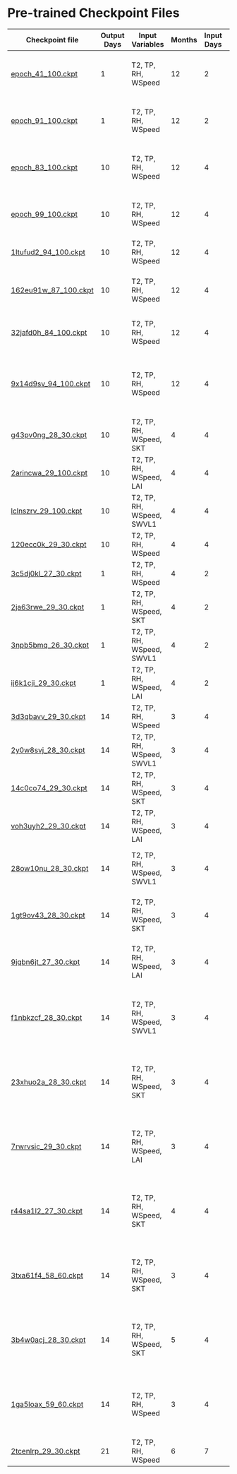 # Pre-trained Checkpoint Files

| Checkpoint file                                                                           | Output Days | Input Variables           | Months | Input Days | Output Variable | Preprocessing                                                                     | Epochs | Accuracy                                                                            |
|-------------------------------------------------------------------------------------------|-------------|---------------------------|--------|------------|-----------------|-----------------------------------------------------------------------------------|--------|-------------------------------------------------------------------------------------|
| [epoch_41_100.ckpt](src/model/checkpoints/pre_trained/2_1/epoch_41_100.ckpt)        | 1           | T2, TP, RH, WSpeed        | 12     | 2          | FWI-Reanalysis  | - FWI between [0,1] rounded off<br>- Box-cox transformation                       | 100    |   |
| [epoch_91_100.ckpt](src/model/checkpoints/pre_trained/2_1/epoch_91_100.ckpt)        | 1           | T2, TP, RH, WSpeed        | 12     | 2          | FWI-Reanalysis  | - Undersampling for FWI < 10<br>- Box-cox transformation                          | 100    |   |
| [epoch_83_100.ckpt](src/model/checkpoints/pre_trained/4_10/epoch_83_100.ckpt)       | 10          | T2, TP, RH, WSpeed        | 12     | 4          | FWI-Reanalysis  | - Undersampling for FWI < 10<br>- Box-cox transformation                          | 100    |   |
| [epoch_99_100.ckpt](src/model/checkpoints/pre_trained/4_10/epoch_99_100.ckpt)       | 10          | T2, TP, RH, WSpeed        | 12     | 4          | FWI-Reanalysis  | - FWI between [0,1] rounded off<br>- Box-cox transformation                       | 100    |   |
| [1ltufud2_94_100.ckpt](src/model/checkpoints/pre_trained/4_10/1ltufud2/1ltufud2_94_100.ckpt) | 10          | T2, TP, RH, WSpeed        | 12     | 4          | FWI-Reanalysis  | - Box-cox transformation                                                          | 100    |  [1ltufud2_acc.png](src/model/checkpoints/pre_trained/4_10/1ltufud2/1ltufud2_acc.png) |
| [162eu91w_87_100.ckpt](src/model/checkpoints/pre-trained/4_10/162eu91w/162eu91w_87_100.ckpt) | 10          | T2, TP, RH, WSpeed        | 12     | 4          | FWI-Reanalysis  | - Undersampling for FWI < 10<br>- Box-cox transformation                          | 100    |  [162eu91w_acc.png](src/model/checkpoints/pre-trained/4_10/162eu91w/162eu91w_acc.png) |
| [32jafd0h_84_100.ckpt](src/model/checkpoints/pre-trained/4_10/32jafd0h/32jafd0h_84_100.ckpt) | 10          | T2, TP, RH, WSpeed        | 12     | 4          | FWI-Reanalysis  | - Class-Balanced Loss<br>- Box-cox transformation                                 | 100    |  [32jafd0h_acc.png](src/model/checkpoints/pre-trained/4_10/32jafd0h/32jafd0h_acc.png) |
| [9x14d9sv_94_100.ckpt](src/model/checkpoints/pre-trained/4_10/9x14d9sv/9x14d9sv_94_100.ckpt) | 10          | T2, TP, RH, WSpeed        | 12     | 4          | FWI-Reanalysis  | - Class-Balanced Loss<br>- Undersampling for FWI < 10<br>- Box-cox transformation | 100    |  [9x14d9sv_acc.png](src/model/checkpoints/pre-trained/4_10/9x14d9sv/9x14d9sv_acc.png) |
| [g43pv0ng_28_30.ckpt](src/model/checkpoints/pre-trained/4_10/g43pv0ng/g43pv0ng_28_30.ckpt)   | 10          | T2, TP, RH, WSpeed, SKT   | 4      | 4          | FWI-Reanalysis  | - Box-cox transformation                                                          | 30     |  [g43pv0ng_acc.png](src/model/checkpoints/pre-trained/4_10/g43pv0ng/g43pv0ng_acc.png) |
| [2arincwa_29_100.ckpt](src/model/checkpoints/pre_trained/4_10/2arincwa/2arincwa_29_100.ckpt) | 10          | T2, TP, RH, WSpeed, LAI   | 4      | 4          | FWI-Reanalysis  | - Box-cox transformation                                                          | 30     |  [2arincwa_acc.png](src/model/checkpoints/pre-trained/4_10/2arincwa/2arincwa_acc.png) |
| [lclnszrv_29_100.ckpt](src/model/checkpoints/pre-trained/4_10/lclnszrv_29_100.ckpt) | 10          | T2, TP, RH, WSpeed, SWVL1 | 4      | 4          | FWI-Reanalysis  | - Box-cox transformation                                                          | 30     |   |
| [120ecc0k_29_30.ckpt](src/model/checkpoints/pre-trained/4_10/120ecc0k/120ecc0k_29_30.ckpt)   | 10          | T2, TP, RH, WSpeed        | 4      | 4          | FWI-Reanalysis  | - Box-cox transformation                                                          | 30     |  [120ecc0k_acc.png](src/model/checkpoints/pre-trained/4_10/120ecc0k/120ecc0k_acc.png) |
| [3c5dj0kl_27_30.ckpt](src/model/checkpoints/pre-trained/4_10/3c5dj0kl/3c5dj0kl_27_30.ckpt)   | 1           | T2, TP, RH, WSpeed        | 4      | 2          | FWI-Reanalysis  | - Box-cox transformation                                                          | 30     |  [3c5dj0kl_acc.png](src/model/checkpoints/pre-trained/4_10/3c5dj0kl/3c5dj0kl_acc.png) |
| [2ja63rwe_29_30.ckpt](src/model/checkpoints/pre-trained/2_1/2ja63rwe/2ja63rwe_29_30.ckpt) | 1           | T2, TP, RH, WSpeed, SKT   | 4      | 2          | FWI-Reanalysis  | - Box-cox transformation                                                          | 30     | [2ja63rwe_acc.png](src/model/checkpoints/pre-trained/2_1/2ja63rwe/2ja63rwe_acc.png) |
| [3npb5bmq_26_30.ckpt](src/model/checkpoints/pre-trained/2_1/3npb5bmq_26_30.ckpt)    | 1           | T2, TP, RH, WSpeed, SWVL1 | 4      | 2          | FWI-Reanalysis  | - Box-cox transformation                                                          | 30     |   |
| [ij6k1cji_29_30.ckpt](src/model/checkpoints/pre-trained/2_1/ij6k1cji/ij6k1cji_29_30.ckpt)    | 1           | T2, TP, RH, WSpeed, LAI   | 4      | 2          | FWI-Reanalysis  | - Box-cox transformation                                                          | 30     | [ij6k1cji_acc.png](src/model/checkpoints/pre-trained/2_1/ij6k1cji/ij6k1cji_acc.png)   |
| [3d3qbavv_29_30.ckpt](src/model/checkpoints/pre-trained/4_14/3d3qbavv_29_30.ckpt)   | 14          | T2, TP, RH, WSpeed        | 3      | 4          | FWI-Reanalysis  | - Box-cox transformation                                                          | 30     |   |
| [2y0w8svj_28_30.ckpt](src/model/checkpoints/pre-trained/4_14/2y0w8svj_28_30.ckpt)   | 14          | T2, TP, RH, WSpeed, SWVL1 | 3      | 4          | FWI-Reanalysis  | - Box-cox transformation                                                          | 30     |   |
| [14c0co74_29_30.ckpt](src/model/checkpoints/pre-trained/4_14/14c0co74_29_30.ckpt)   | 14          | T2, TP, RH, WSpeed, SKT | 3      | 4          | FWI-Reanalysis  | - Box-cox transformation                                                          | 30     |   |
| [voh3uyh2_29_30.ckpt](src/model/checkpoints/pre-trained/4_14/voh3uyh2/voh3uyh2_29_30.ckpt)   | 14          | T2, TP, RH, WSpeed, LAI | 3      | 4          | FWI-Reanalysis  | - Box-cox transformation                                                          | 30     | [voh3uyh2_acc.png](src/model/checkpoints/pre-trained/4_14/voh3uyh2/voh3uyh2_acc.png)  |
| [28ow10nu_28_30.ckpt](src/model/checkpoints/pre-trained/4_14/28ow10nu_28_30.ckpt)   | 14          | T2, TP, RH, WSpeed, SWVL1 | 3      | 4          | FWI-Reanalysis  | - Undersampling for FWI < 10<br>- Box-cox transformation                          | 30     |   |
| [1gt9ov43_28_30.ckpt](src/model/checkpoints/pre-trained/4_14/1gt9ov43_28_30.ckpt) | 14          | T2, TP, RH, WSpeed, SKT   | 3      | 4          | FWI-Reanalysis  | - Undersampling for FWI < 10<br>- Box-cox transformation | 30     |   |
| [9jqbn6jt_27_30.ckpt](src/model/checkpoints/pre-trained/4_14/9jqbn6jt_27_30.ckpt) | 14          | T2, TP, RH, WSpeed, LAI   | 3      | 4          | FWI-Reanalysis  | - Undersampling for FWI < 10<br>- Box-cox transformation | 30     |   |
| [f1nbkzcf_28_30.ckpt](src/model/checkpoints/pre-trained/4_14/f1nbkzcf_28_30.ckpt) | 14          | T2, TP, RH, WSpeed, SWVL1 | 3      | 4          | FWI-Reanalysis  | - Class-Balanced Loss<br>- Undersampling for FWI < 10<br>- Box-cox transformation | 30     |   |
| [23xhuo2a_28_30.ckpt](src/model/checkpoints/pre-trained/4_14/23xhuo2a_28_30.ckpt) | 14          | T2, TP, RH, WSpeed, SKT   | 3      | 4          | FWI-Reanalysis  | - Class-Balanced Loss<br>- Undersampling for FWI < 10<br>- Box-cox transformation | 30     |   |
| [7rwrvsic_29_30.ckpt](src/model/checkpoints/pre-trained/4_14/7rwrvsic_29_30.ckpt) | 14          | T2, TP, RH, WSpeed, LAI   | 3      | 4          | FWI-Reanalysis  | - Class-Balanced Loss<br>- Undersampling for FWI < 10<br>- Box-cox transformation | 30     |   |
| [r44sa1l2_27_30.ckpt](src/model/checkpoints/pre-trained/4_14/r44sa1l2_27_30.ckpt) | 14          | T2, TP, RH, WSpeed, SKT   | 4      | 4          | FWI-Reanalysis  | - Class-Balanced Loss<br>- Undersampling for FWI < 10<br>- Box-cox transformation | 30     |   |
| [3txa61f4_58_60.ckpt](src/model/checkpoints/pre-trained/4_14/3txa61f4_58_60.ckpt) | 14          | T2, TP, RH, WSpeed, SKT   | 3      | 4          | FWI-Reanalysis  | - Class-Balanced Loss<br>- Undersampling for FWI < 10<br>- Box-cox transformation | 60     |   |
| [3b4w0acj_28_30.ckpt](src/model/checkpoints/pre-trained/4_14/3b4w0acj_28_30.ckpt) | 14          | T2, TP, RH, WSpeed, SKT   | 5      | 4          | FWI-Reanalysis  | - Class-Balanced Loss<br>- Undersampling for FWI < 10<br>- Box-cox transformation | 30     |   |
| [1ga5loax_59_60.ckpt](src/model/checkpoints/pre-trained/4_14/1ga5loax_59_60.ckpt) | 14          | T2, TP, RH, WSpeed        | 3      | 4          | FWI-Reanalysis  | - Class-Balanced Loss<br>- Undersampling for FWI < 10<br>- Box-cox transformation | 60     |   |
| [2tcenlrp_29_30.ckpt](src/model/checkpoints/pre-trained/7_21/2tcenlrp/2tcenlrp_29_30.ckpt) | 21          | T2, TP, RH, WSpeed        | 6      | 7          | FWI-Reanalysis  | - Box-cox transformation                                                          | 30     | [2tcenlrp_acc.png](src/model/checkpoints/pre-trained/7_21/2tcenlrp/2tcenlrp_acc.png)  |
